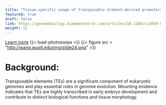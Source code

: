 ```yaml
---
title: "Tissue-specific usage of transposable element-derived promoters in mouse development"
featured: true
draft: false
link: https://genomebiology.biomedcentral.com/articles/10.1186/s13059-020-02164-3
weight: 12
---
```


[Learn more](https://genomebiology.biomedcentral.com/articles/10.1186/s13059-020-02164-3)
{{< load-photoswipe >}}
{{< figure src = "http://wang.wustl.edu/img/slide24.png" >}}

# Background: 

Transposable elements (TEs) are a significant component of eukaryotic genomes and play essential roles in genome evolution. Mounting evidence indicates that TEs are highly transcribed in early embryo development and contribute to distinct biological functions and tissue morphology.

